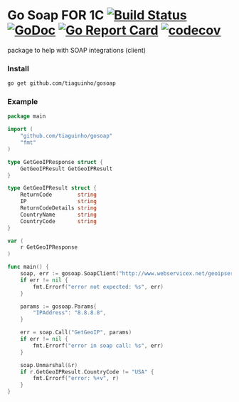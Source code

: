 # Go Soap FOR 1C [![Build Status](https://travis-ci.org/tiaguinho/gosoap.svg?branch=master)](https://travis-ci.org/tiaguinho/gosoap) [![GoDoc](https://godoc.org/github.com/tiaguinho/gosoap?status.png)](https://godoc.org/github.com/tiaguinho/gosoap) [![Go Report Card](https://goreportcard.com/badge/github.com/tiaguinho/gosoap)](https://goreportcard.com/report/github.com/tiaguinho/gosoap) [![codecov](https://codecov.io/gh/tiaguinho/gosoap/branch/master/graph/badge.svg)](https://codecov.io/gh/tiaguinho/gosoap)
package to help with SOAP integrations (client)

### Install

```bash
go get github.com/tiaguinho/gosoap
```

### Example

```go
package main

import (
	"github.com/tiaguinho/gosoap"
	"fmt"
)

type GetGeoIPResponse struct {
	GetGeoIPResult GetGeoIPResult
}

type GetGeoIPResult struct {
	ReturnCode        string
	IP                string
	ReturnCodeDetails string
	CountryName       string
	CountryCode       string
}

var (
	r GetGeoIPResponse
)

func main() {
	soap, err := gosoap.SoapClient("http://www.webservicex.net/geoipservice.asmx?WSDL")
	if err != nil {
		fmt.Errorf("error not expected: %s", err)
	}

	params := gosoap.Params{
		"IPAddress": "8.8.8.8",
	}

	err = soap.Call("GetGeoIP", params)
	if err != nil {
		fmt.Errorf("error in soap call: %s", err)
	}

	soap.Unmarshal(&r)
	if r.GetGeoIPResult.CountryCode != "USA" {
		fmt.Errorf("error: %+v", r)
	}
}
```
